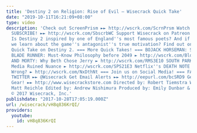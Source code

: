 ```yaml
---
title: 'Destiny 2 on Religion: Rise of Evil – Wisecrack Quick Take'
date: "2019-10-11T16:21:09+08:00"
type: video
description: 'Check out ScreenPrism ►► http://wscrk.com/ScrnPrsm Watch ►► http://wscrk.com/ScrPrGoT
  SUBSCRIBE! ►► http://wscrk.com/SbscrbWC Support Wisecrack on Patreon! ►► http://wscrk.com/PatreonWC
  Is Destiny 2 inspired by one of England''s most famous poets? And if so, what can
  we learn about the game''s antagonist''s true motivation? Find out on this Wisecrack
  Quick Take on Destiny 2. === More Quick Takes! === BOJACK HORSEMAN: Season 4 ► http://wscrk.com/BjckS4
  BLADE RUNNER: Must-Know Philosophy before 2049 ► http://wscrk.com/BldRnrb49 RICK
  AND MORTY: Why Beth Chose Jerry ► http://wscrk.com/RMS3E10 SOUTH PARK: How Social
  Media Ruined Nuance ► http://wscrk.com/SPS21E3 Netflix''s DEATH NOTE: What Went
  Wrong? ► http://wscrk.com/NxDthNt === Join us on Social Media! === FACEBOOK ►► http://facebook.com/WisecrackEDU
  TWITTER ►► @Wisecrack Get Email Alerts ►► http://eepurl.com/bcSRD9 Get Wisecrack
  Gear! ►► http://www.wisecrackstore.com Directed by: Robert Tiemstra Written by:
  Matt Reichle Edited by: Andrew Nishimura Produced by: Emily Dunbar & Jacob Salamon
  © 2017 Wisecrack, Inc.'
publishdate: "2017-10-28T17:05:19.000Z"
url: /wisecrack/vH8q836KrQI/
providers:
  youtube:
    id: vH8q836KrQI
---
```

